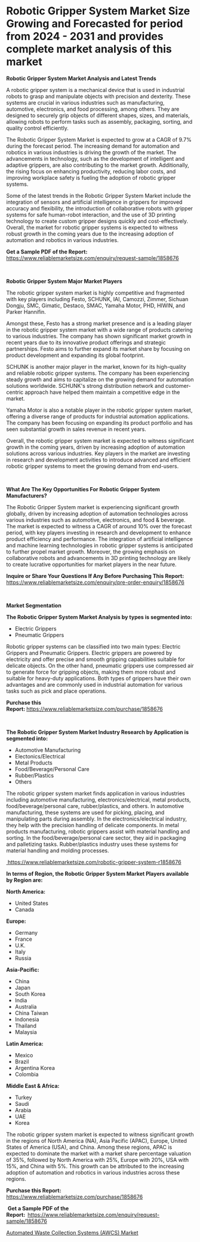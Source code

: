 <p><h1>Robotic Gripper System Market Size Growing and Forecasted for period from 2024 - 2031 and provides complete market analysis of this market</h1></p><p><strong>Robotic Gripper System Market Analysis and Latest Trends</strong></p>
<p><p>A robotic gripper system is a mechanical device that is used in industrial robots to grasp and manipulate objects with precision and dexterity. These systems are crucial in various industries such as manufacturing, automotive, electronics, and food processing, among others. They are designed to securely grip objects of different shapes, sizes, and materials, allowing robots to perform tasks such as assembly, packaging, sorting, and quality control efficiently.</p><p>The Robotic Gripper System Market is expected to grow at a CAGR of 9.7% during the forecast period. The increasing demand for automation and robotics in various industries is driving the growth of the market. The advancements in technology, such as the development of intelligent and adaptive grippers, are also contributing to the market growth. Additionally, the rising focus on enhancing productivity, reducing labor costs, and improving workplace safety is fueling the adoption of robotic gripper systems.</p><p>Some of the latest trends in the Robotic Gripper System Market include the integration of sensors and artificial intelligence in grippers for improved accuracy and flexibility, the introduction of collaborative robots with gripper systems for safe human-robot interaction, and the use of 3D printing technology to create custom gripper designs quickly and cost-effectively. Overall, the market for robotic gripper systems is expected to witness robust growth in the coming years due to the increasing adoption of automation and robotics in various industries.</p></p>
<p><strong>Get a Sample PDF of the Report:&nbsp;</strong> <a href="https://www.reliablemarketsize.com/enquiry/request-sample/1858676">https://www.reliablemarketsize.com/enquiry/request-sample/1858676</a></p>
<p>&nbsp;</p>
<p><strong>Robotic Gripper System Major Market Players</strong></p>
<p><p>The robotic gripper system market is highly competitive and fragmented with key players including Festo, SCHUNK, IAI, Camozzi, Zimmer, Sichuan Dongju, SMC, Gimatic, Destaco, SMAC, Yamaha Motor, PHD, HIWIN, and Parker Hannifin. </p><p>Amongst these, Festo has a strong market presence and is a leading player in the robotic gripper system market with a wide range of products catering to various industries. The company has shown significant market growth in recent years due to its innovative product offerings and strategic partnerships. Festo aims to further expand its market share by focusing on product development and expanding its global footprint.</p><p>SCHUNK is another major player in the market, known for its high-quality and reliable robotic gripper systems. The company has been experiencing steady growth and aims to capitalize on the growing demand for automation solutions worldwide. SCHUNK's strong distribution network and customer-centric approach have helped them maintain a competitive edge in the market.</p><p>Yamaha Motor is also a notable player in the robotic gripper system market, offering a diverse range of products for industrial automation applications. The company has been focusing on expanding its product portfolio and has seen substantial growth in sales revenue in recent years.</p><p>Overall, the robotic gripper system market is expected to witness significant growth in the coming years, driven by increasing adoption of automation solutions across various industries. Key players in the market are investing in research and development activities to introduce advanced and efficient robotic gripper systems to meet the growing demand from end-users.</p></p>
<p>&nbsp;</p>
<p><strong>What Are The Key Opportunities For Robotic Gripper System Manufacturers?</strong></p>
<p><p>The Robotic Gripper System market is experiencing significant growth globally, driven by increasing adoption of automation technologies across various industries such as automotive, electronics, and food & beverage. The market is expected to witness a CAGR of around 10% over the forecast period, with key players investing in research and development to enhance product efficiency and performance. The integration of artificial intelligence and machine learning technologies in robotic gripper systems is anticipated to further propel market growth. Moreover, the growing emphasis on collaborative robots and advancements in 3D printing technology are likely to create lucrative opportunities for market players in the near future.</p></p>
<p><strong>Inquire or Share Your Questions If Any Before Purchasing This Report:</strong> <a href="https://www.reliablemarketsize.com/enquiry/pre-order-enquiry/1858676">https://www.reliablemarketsize.com/enquiry/pre-order-enquiry/1858676</a></p>
<p>&nbsp;</p>
<p><strong>Market Segmentation</strong></p>
<p><strong>The Robotic Gripper System Market Analysis by types is segmented into:</strong></p>
<p><ul><li>Electric Grippers</li><li>Pneumatic Grippers</li></ul></p>
<p><p>Robotic gripper systems can be classified into two main types: Electric Grippers and Pneumatic Grippers. Electric grippers are powered by electricity and offer precise and smooth gripping capabilities suitable for delicate objects. On the other hand, pneumatic grippers use compressed air to generate force for gripping objects, making them more robust and suitable for heavy-duty applications. Both types of grippers have their own advantages and are commonly used in industrial automation for various tasks such as pick and place operations.</p></p>
<p><strong>Purchase this Report:&nbsp;</strong><a href="https://www.reliablemarketsize.com/purchase/1858676">https://www.reliablemarketsize.com/purchase/1858676</a></p>
<p>&nbsp;</p>
<p><strong>The Robotic Gripper System Market Industry Research by Application is segmented into:</strong></p>
<p><ul><li>Automotive Manufacturing</li><li>Electonics/Electrical</li><li>Metal Products</li><li>Food/Beverage/Personal Care</li><li>Rubber/Plastics</li><li>Others</li></ul></p>
<p><p>The robotic gripper system market finds application in various industries including automotive manufacturing, electronics/electrical, metal products, food/beverage/personal care, rubber/plastics, and others. In automotive manufacturing, these systems are used for picking, placing, and manipulating parts during assembly. In the electronics/electrical industry, they help with the precision handling of delicate components. In metal products manufacturing, robotic grippers assist with material handling and sorting. In the food/beverage/personal care sector, they aid in packaging and palletizing tasks. Rubber/plastics industry uses these systems for material handling and molding processes.</p></p>
<p><a href="https://www.reliablemarketsize.com/robotic-gripper-system-r1858676">&nbsp;https://www.reliablemarketsize.com/robotic-gripper-system-r1858676</a></p>
<p><strong>In terms of Region, the Robotic Gripper System Market Players available by Region are:</strong></p>
<p>
    <p> <strong> North America: </strong>
        <ul>
            <li>United States</li>
            <li>Canada</li>
        </ul>
        </p> 
    <p> <strong> Europe: </strong>
        <ul>
            <li>Germany</li>
            <li>France</li>
            <li>U.K.</li>
            <li>Italy</li>
            <li>Russia</li>
        </ul>
        </p> 
    <p> <strong> Asia-Pacific: </strong>
        <ul>
            <li>China</li>
            <li>Japan</li>
            <li>South Korea</li>
            <li>India</li>
            <li>Australia</li>
            <li>China Taiwan</li>
            <li>Indonesia</li>
            <li>Thailand</li>
            <li>Malaysia</li>
        </ul>
        </p> 
    <p> <strong> Latin America: </strong>
        <ul>
            <li>Mexico</li>
            <li>Brazil</li>
            <li>Argentina Korea</li>
            <li>Colombia</li>
        </ul>
        </p> 
    <p> <strong> Middle East & Africa: </strong>
        <ul>
            <li>Turkey</li>
            <li>Saudi</li>
            <li>Arabia</li>
            <li>UAE</li>
            <li>Korea</li>
        </ul>
    </p>
    </p>
<p><p>The robotic gripper system market is expected to witness significant growth in the regions of North America (NA), Asia Pacific (APAC), Europe, United States of America (USA), and China. Among these regions, APAC is expected to dominate the market with a market share percentage valuation of 35%, followed by North America with 25%, Europe with 20%, USA with 15%, and China with 5%. This growth can be attributed to the increasing adoption of automation and robotics in various industries across these regions.</p></p>
<p><strong>Purchase this Report: </strong><a href="https://www.reliablemarketsize.com/purchase/1858676">https://www.reliablemarketsize.com/purchase/1858676</a></p>
<p>&nbsp;<strong>Get a Sample PDF of the Report:&nbsp;&nbsp;</strong><a href="https://www.reliablemarketsize.com/enquiry/request-sample/1858676">https://www.reliablemarketsize.com/enquiry/request-sample/1858676</a></p>
<p><strong></strong></p>
<p><p><a href="https://issuu.com/reportprime-2/docs/automated-waste-collection-systems-awcs-market-siz">Automated Waste Collection Systems (AWCS) Market</a></p></p>